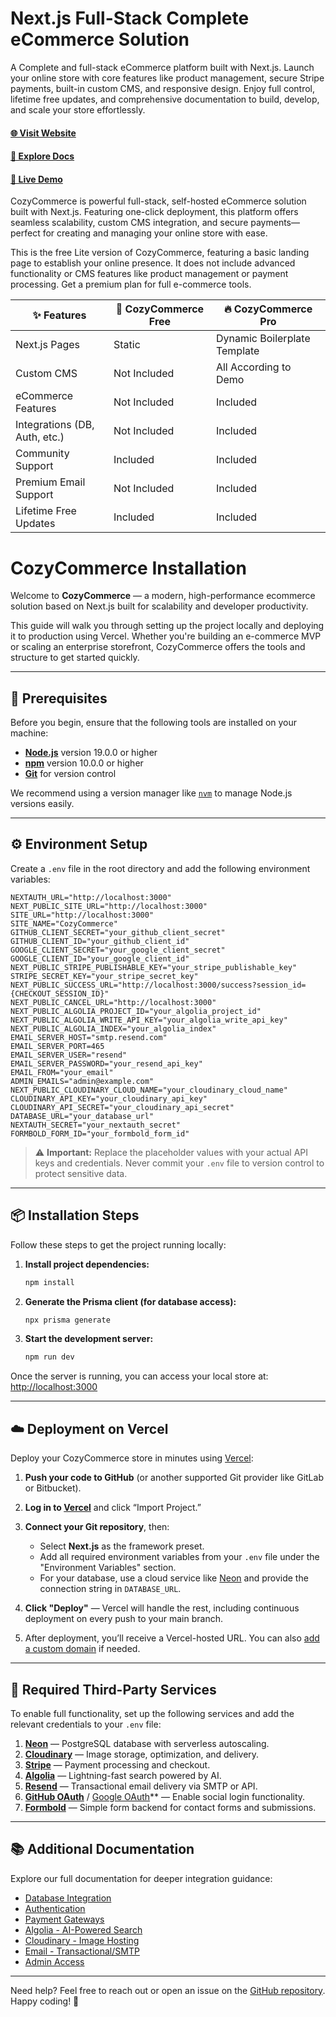 # Next.js Full-Stack Complete eCommerce Solution

A Complete and full-stack eCommerce platform built with Next.js. Launch your online store with core features like product management, secure Stripe payments, built-in custom CMS, and responsive design. Enjoy full control, lifetime free updates, and comprehensive documentation to build, develop, and scale your store effortlessly.

#### [🌐 Visit Website](https://cozycommerce.dev/)
#### [📑 Explore Docs](https://cozycommerce.dev/docs)
#### [🚀 Live Demo](https://demo.cozycommerce.dev/)

CozyCommerce is powerful full-stack, self-hosted eCommerce solution built with Next.js. Featuring one-click deployment, this platform offers seamless scalability, custom CMS integration, and secure payments—perfect for creating and managing your online store with ease.

This is the free Lite version of CozyCommerce, featuring a basic landing page to establish your online presence. It does not include advanced functionality or CMS features like product management or payment processing. Get a premium plan for full e-commerce tools.

| ✨ Features                         | 🎁 CozyCommerce Free                 | 🔥 CozyCommerce Pro                        |
|----------------------------------|--------------------------------|--------------------------------------|
| Next.js Pages                    | Static                         | Dynamic Boilerplate Template         |
| Custom CMS                       | Not Included                        | All According to Demo                |
| eCommerce Features          | Not Included                       | Included                             |
| Integrations (DB, Auth, etc.)    | Not Included                   | Included                             |
| Community Support                | Included                       | Included                             |
| Premium Email Support            | Not Included                   | Included                             |
| Lifetime Free Updates            | Included                       | Included                             |


# CozyCommerce Installation

Welcome to **CozyCommerce** — a modern, high-performance ecommerce solution based on Next.js built for scalability and developer productivity.

This guide will walk you through setting up the project locally and deploying it to production using Vercel. Whether you're building an e-commerce MVP or scaling an enterprise storefront, CozyCommerce offers the tools and structure to get started quickly.

---

## 🚧 Prerequisites

Before you begin, ensure that the following tools are installed on your machine:

* **[Node.js](https://nodejs.org/)** version 19.0.0 or higher
* **[npm](https://www.npmjs.com/)** version 10.0.0 or higher
* **[Git](https://git-scm.com/)** for version control

We recommend using a version manager like [`nvm`](https://github.com/nvm-sh/nvm) to manage Node.js versions easily.

---

## ⚙️ Environment Setup

Create a `.env` file in the root directory and add the following environment variables:

```env
NEXTAUTH_URL="http://localhost:3000"
NEXT_PUBLIC_SITE_URL="http://localhost:3000"
SITE_URL="http://localhost:3000"
SITE_NAME="CozyCommerce"
GITHUB_CLIENT_SECRET="your_github_client_secret"
GITHUB_CLIENT_ID="your_github_client_id"
GOOGLE_CLIENT_SECRET="your_google_client_secret"
GOOGLE_CLIENT_ID="your_google_client_id"
NEXT_PUBLIC_STRIPE_PUBLISHABLE_KEY="your_stripe_publishable_key"
STRIPE_SECRET_KEY="your_stripe_secret_key"
NEXT_PUBLIC_SUCCESS_URL="http://localhost:3000/success?session_id={CHECKOUT_SESSION_ID}"
NEXT_PUBLIC_CANCEL_URL="http://localhost:3000"
NEXT_PUBLIC_ALGOLIA_PROJECT_ID="your_algolia_project_id"
NEXT_PUBLIC_ALGOLIA_WRITE_API_KEY="your_algolia_write_api_key"
NEXT_PUBLIC_ALGOLIA_INDEX="your_algolia_index"
EMAIL_SERVER_HOST="smtp.resend.com"
EMAIL_SERVER_PORT=465
EMAIL_SERVER_USER="resend"
EMAIL_SERVER_PASSWORD="your_resend_api_key"
EMAIL_FROM="your_email"
ADMIN_EMAILS="admin@example.com"
NEXT_PUBLIC_CLOUDINARY_CLOUD_NAME="your_cloudinary_cloud_name"
CLOUDINARY_API_KEY="your_cloudinary_api_key"
CLOUDINARY_API_SECRET="your_cloudinary_api_secret"
DATABASE_URL="your_database_url"
NEXTAUTH_SECRET="your_nextauth_secret"
FORMBOLD_FORM_ID="your_formbold_form_id"
```

> ⚠️ **Important:** Replace the placeholder values with your actual API keys and credentials. Never commit your `.env` file to version control to protect sensitive data.

---

## 📦 Installation Steps

Follow these steps to get the project running locally:

1. **Install project dependencies:**

   ```bash
   npm install
   ```

2. **Generate the Prisma client (for database access):**

   ```bash
   npx prisma generate
   ```

3. **Start the development server:**

   ```bash
   npm run dev
   ```

Once the server is running, you can access your local store at: [http://localhost:3000](http://localhost:3000)

---

## ☁️ Deployment on Vercel

Deploy your CozyCommerce store in minutes using [Vercel](https://vercel.com):

1. **Push your code to GitHub** (or another supported Git provider like GitLab or Bitbucket).

2. **Log in to [Vercel](https://vercel.com)** and click “Import Project.”

3. **Connect your Git repository**, then:

   * Select **Next.js** as the framework preset.
   * Add all required environment variables from your `.env` file under the "Environment Variables" section.
   * For your database, use a cloud service like [Neon](https://neon.tech) and provide the connection string in `DATABASE_URL`.

4. **Click "Deploy"** — Vercel will handle the rest, including continuous deployment on every push to your main branch.

5. After deployment, you’ll receive a Vercel-hosted URL. You can also [add a custom domain](https://vercel.com/docs/concepts/projects/domains) if needed.

---

## 🔌 Required Third-Party Services

To enable full functionality, set up the following services and add the relevant credentials to your `.env` file:

1. **[Neon](https://neon.tech)** — PostgreSQL database with serverless autoscaling.
2. **[Cloudinary](https://cloudinary.com)** — Image storage, optimization, and delivery.
3. **[Stripe](https://stripe.com)** — Payment processing and checkout.
4. **[Algolia](https://www.algolia.com)** — Lightning-fast search powered by AI.
5. **[Resend](https://resend.com)** — Transactional email delivery via SMTP or API.
6. **[GitHub OAuth](https://github.com/settings/developers)** / [Google OAuth](https://console.cloud.google.com/apis/credentials)\*\* — Enable social login functionality.
7. **[Formbold](https://formbold.com)** — Simple form backend for contact forms and submissions.

---

## 📚 Additional Documentation

Explore our full documentation for deeper integration guidance:

* [Database Integration](https://cozycommerce.dev/docs/database)
* [Authentication](https://cozycommerce.dev/docs/authentication)
* [Payment Gateways](https://cozycommerce.dev/docs/stripe)
* [Algolia - AI-Powered Search](https://cozycommerce.dev/docs/algolia)
* [Cloudinary - Image Hosting](https://cozycommerce.dev/docs/cloudinary)
* [Email - Transactional/SMTP](https://cozycommerce.dev/docs/email)
* [Admin Access](https://cozycommerce.dev/docs/admin-access)

---

Need help? Feel free to reach out or open an issue on the [GitHub repository](https://github.com/CozyCommerce/cozycommerce-lite). Happy coding! 🎉


